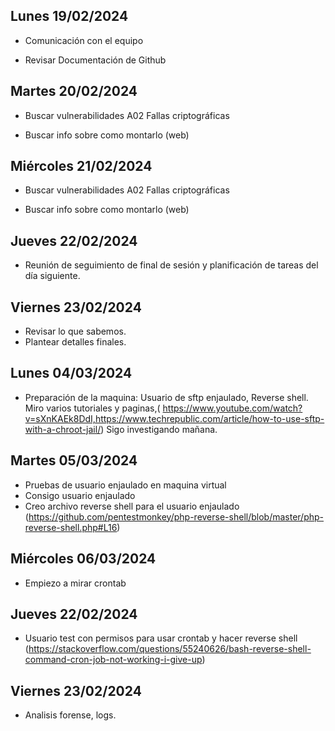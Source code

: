 ## Lunes 19/02/2024

- Comunicación con el equipo

- Revisar Documentación de Github



## Martes 20/02/2024 

- Buscar vulnerabilidades A02 Fallas criptográficas

- Buscar info sobre como montarlo (web)

## Miércoles 21/02/2024

- Buscar vulnerabilidades A02 Fallas criptográficas

- Buscar info sobre como montarlo (web)

## Jueves 22/02/2024

- Reunión de seguimiento de final de sesión y planificación de tareas del día siguiente.

## Viernes 23/02/2024

- Revisar lo que sabemos.
- Plantear detalles finales. 


## Lunes 04/03/2024

- Preparación de la maquina: Usuario de sftp enjaulado, Reverse shell. Miro varios tutoriales y paginas,( https://www.youtube.com/watch?v=sXnKAEk8DdI,https://www.techrepublic.com/article/how-to-use-sftp-with-a-chroot-jail/)
Sigo investigando mañana.

## Martes 05/03/2024
- Pruebas de usuario enjaulado en maquina virtual
- Consigo usuario enjaulado 
- Creo archivo reverse shell para el usuario enjaulado (https://github.com/pentestmonkey/php-reverse-shell/blob/master/php-reverse-shell.php#L16)

## Miércoles 06/03/2024
- Empiezo a mirar crontab 

## Jueves 22/02/2024

- Usuario test con permisos para usar crontab y hacer reverse shell (https://stackoverflow.com/questions/55240626/bash-reverse-shell-command-cron-job-not-working-i-give-up)

## Viernes 23/02/2024

- Analisis forense, logs.
